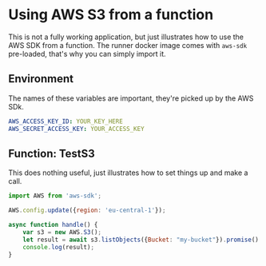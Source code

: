 # Using AWS S3 from a function
This is not a fully working application, but just illustrates how to use the AWS SDK from a function.
The runner docker image comes with `aws-sdk` pre-loaded, that's why you can simply import it.

## Environment
The names of these variables are important, they're picked up by the AWS SDk.
```yaml
AWS_ACCESS_KEY_ID: YOUR_KEY_HERE
AWS_SECRET_ACCESS_KEY: YOUR_ACCESS_KEY
```

## Function: TestS3
This does nothing useful, just illustrates how to set things up and make a call.
```javascript
import AWS from 'aws-sdk';

AWS.config.update({region: 'eu-central-1'});

async function handle() {
    var s3 = new AWS.S3();
    let result = await s3.listObjects({Bucket: "my-bucket"}).promise()
    console.log(result);
}
```